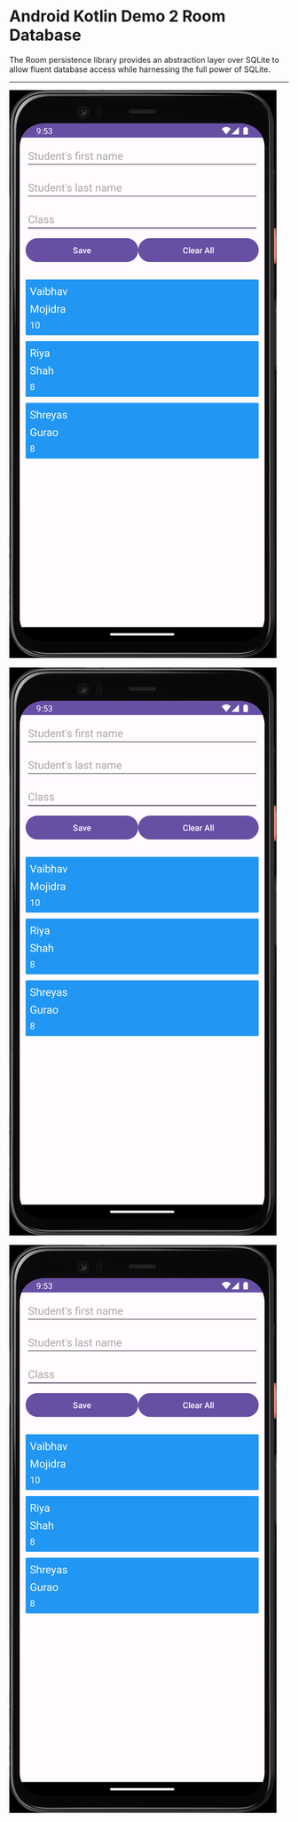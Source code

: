 # Android Kotlin Demo 2 Room Database

The Room persistence library provides an abstraction layer over SQLite to allow fluent database access while harnessing the full power of SQLite.

---

[![Vaibhav Mojidra - 1.jpg](https://raw.githubusercontent.com/VaibhavMojidra/Android-Kotlin---Demo-2-Room-Database/master/screenshots/1.jpg "Vaibhav Mojidra")](https://vaibhavmojidra.github.io/site/)

[![Vaibhav Mojidra - 2.jpg](https://raw.githubusercontent.com/VaibhavMojidra/Android-Kotlin---Demo-2-Room-Database/master/screenshots/1.jpg "Vaibhav Mojidra")](https://vaibhavmojidra.github.io/site/)

[![Vaibhav Mojidra - 3.jpg](https://raw.githubusercontent.com/VaibhavMojidra/Android-Kotlin---Demo-2-Room-Database/master/screenshots/1.jpg "Vaibhav Mojidra")](https://vaibhavmojidra.github.io/site/)